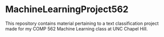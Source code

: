 # MachineLearningProject562
This repository contains material pertaining to a text classification project made for my COMP 562 Machine Learning class at UNC Chapel Hill.

